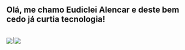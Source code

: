 <h2>Olá, me chamo Eudiclei Alencar e deste bem cedo já curtia tecnologia!</h2>

<div style="display: inline_block"><br>
<a href="https://github.com/eudiclei/github-readme-stats"><img align="center" src="https://github-readme-stats.vercel.app/api?username=Lukiticas&count_private=true&hide=prs,issues&theme=dark&hide_title=true&show_icons=true&custom_title=eudiclei" /></a>|<a href="https://github.com/eudiclei/github-readme-stats"><img align="center" src="https://github-readme-stats.vercel.app/api/top-langs/?username=eudiclei&theme=dark&layout=compact&custom_title=Linguagens mais usadas" /></a>
</div>

